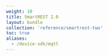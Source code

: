 ```yaml
---
weight: 10
title: SmartREST 2.0
layout: bundle
collection: 'reference/smartrest-two'
toc: true
aliases:
  - /device-sdk/mqtt
---
```

